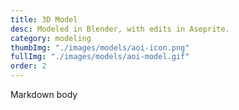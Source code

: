```yaml
---
title: 3D Model
desc: Modeled in Blender, with edits in Aseprite.
category: modeling
thumbImg: "./images/models/aoi-icon.png"
fullImg: "./images/models/aoi-model.gif"
order: 2
---
```

Markdown body
